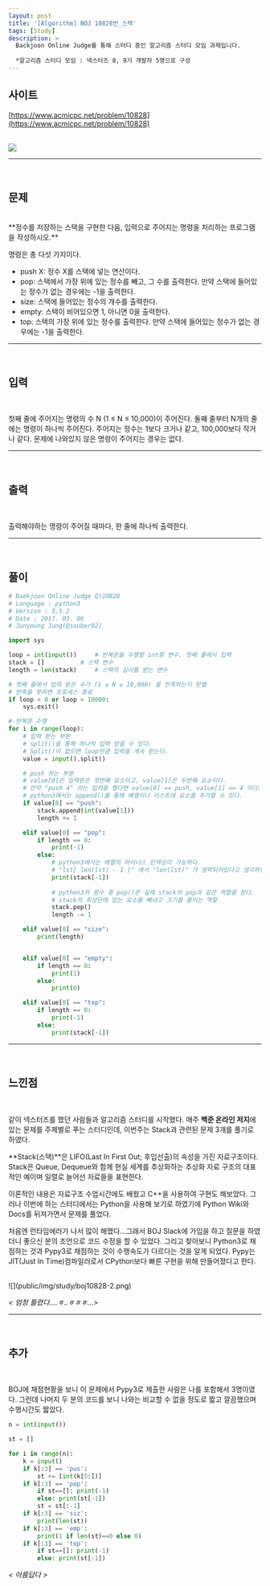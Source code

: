 ```yaml
---
layout: post
title: '[Algorithm] BOJ 10828번_스택'
tags: [Study]
description: >
  Backjoon Online Judge를 통해 스터디 중인 알고리즘 스터디 모임 과제입니다.    
  
  *알고리즘 스터디 모임 : 넥스터즈 8, 9기 개발자 5명으로 구성  
---
```


## 사이트

[https://www.acmicpc.net/problem/10828](https://www.acmicpc.net/problem/10828)  
<br/>

![](public/img/study/boj10828-1.png)

***
<br/>

## 문제 

<br/>
**정수를 저장하는 스택을 구현한 다음, 입력으로 주어지는 명령을 처리하는 프로그램을 작성하시오.**  

명령은 총 다섯 가지이다.  

* push X: 정수 X를 스택에 넣는 연산이다.  
* pop: 스택에서 가장 위에 있는 정수를 빼고, 그 수를 출력한다. 만약 스택에 들어있는 정수가 없는 경우에는 -1을 출력한다.      
* size: 스택에 들어있는 정수의 개수를 출력한다.  
* empty: 스택이 비어있으면 1, 아니면 0을 출력한다.  
* top: 스택의 가장 위에 있는 정수를 출력한다. 만약 스택에 들어있는 정수가 없는 경우에는 -1을 출력한다.  

***
<br/>

## 입력  

<br/>

첫째 줄에 주어지는 명령의 수 N (1 ≤ N ≤ 10,000)이 주어진다. 둘째 줄부터 N개의 줄에는 명령이 하나씩 주어진다. 주어지는 정수는 1보다 크거나 같고, 100,000보다 작거나 같다. 문제에 나와있지 않은 명령이 주어지는 경우는 없다.  

***
<br/>

## 출력

<br/>

출력해야하는 명령이 주어질 때마다, 한 줄에 하나씩 출력한다.  

***
<br/>

## 풀이  

~~~python
# Baekjoon Online Judge Q)10828
# Language : python3
# Version : 3.5.2
# Date : 2017. 03. 06
# Junyoung Jung(@sauber92)

import sys

loop = int(input())		# 반복문을 수행할 int형 변수. 첫째 줄에서 입력
stack = []			# 스택 변수
length = len(stack)		# 스택의 길이를 받는 변수

# 첫째 줄에서 입력 받은 수가 (1 ≤ N ≤ 10,000) 을 만족하는지 판별
# 만족을 못하면 프로세스 종료
if loop < 0 or loop > 10000:
    sys.exit()

# 반복문 수행
for i in range(loop):
    # 입력 받는 부분
    # split()을 통해 하나씩 입력 받을 수 있다.
    # Split()이 없으면 loop만큼 입력을 계속 받는다. 
    value = input().split()

    # push 하는 부분
    # value[0]은 입력받은 첫번째 요소이고, value[1]은 두번째 요소이다.
    # 만약 "push 4" 라는 입력을 했다면 value[0] == push, value[1] == 4 이다.
    # python3에서는 append()를 통해 배열이나 리스트에 요소를 추가할 수 있다.
    if value[0] == "push":
        stack.append(int(value[1]))
        length += 1

    elif value[0] == "pop":
        if length == 0:
            print(-1)
        else:
            # python3에서는 배열의 마이너스 인덱싱이 가능하다.
            # "lst[ len(lst) - 1 ]" 에서 "len(lst)" 가 생략되어있다고 생각하면 된다.
            print(stack[-1])
            
            # python3의 함수 중 pop()은 실제 stack의 pop과 같은 역할을 한다.
            # stack의 최상단에 있는 요소를 빼내고 크기를 줄이는 역할
            stack.pop()
            length -= 1

    elif value[0] == "size":
        print(length)


    elif value[0] == "empty":
        if length == 0:
            print(1)
        else:
            print(0)

    elif value[0] == "top":
        if length == 0:
            print(-1)
        else:
            print(stack[-1])
~~~  

***
<br/>

## 느낀점

<br/>

같이 넥스터즈를 했던 사람들과 알고리즘 스터디를 시작했다. 매주 **백준 온라인 저지**에 있는 문제를 주제별로 푸는 스터디인데, 이번주는 Stack과 관련된 문제 3개를 풀기로 하였다.  

**Stack(스택)**은 LIFO(Last In First Out; 후입선출)의 속성을 가진 자료구조이다. Stack은 Queue, Dequeue와 함께 현실 세계를 추상화하는 추상화 자료 구조의 대표적인 예이며 일렬로 늘어선 자료들을 표현한다.  

이론적인 내용은 자료구조 수업시간에도 배웠고 C++을 사용하여 구현도 해보았다. 그러나 이번에 하는 스터디에서는 Python을 사용해 보기로 하였기에 Python Wiki와 Docs를 뒤져가면서 문제를 풀었다.  

처음엔 런타임에러가 나서 많이 해맸다...그래서 BOJ Slack에 가입을 하고 질문을 하였더니 좋으신 분의 조언으로 코드 수정을 할 수 있었다. 그리고 찾아보니 Python3로 채점하는 것과 Pypy3로 채점하는 것이 수행속도가 다르다는 것을 알게 되었다. Pypy는 JIT(Just In Time)컴파일러로서 CPython보다 빠른 구현을 위해 만들어졌다고 한다.  

<br/>
![](public/img/study/boj10828-2.png)

*< 엄청 틀렸다....ㅎ..ㅎㅎㅎ...>*  

***
<br/>

## 추가

<br/>

BOJ에 채점현황을 보니 이 문제에서 Pypy3로 제출한 사람은 나를 포함해서 3명이였다. 그런데 나머지 두 분의 코드를 보니 나와는 비교할 수 없을 정도로 짧고 깔끔했으며 수행시간도 짧았다.  

~~~python
n = int(input())

st = []

for i in range(n):
    k = input()
    if k[:3] == 'pus':
        st += [int(k[5:])]
    if k[:3] == 'pop':
        if st==[]: print(-1)
        else: print(st[-1])
        st = st[:-1]
    if k[:3] == 'siz':
        print(len(st))
    if k[:3] == 'emp':
        print(1 if len(st)==0 else 0)
    if k[:3] == 'top':
        if st==[]: print(-1)
        else: print(st[-1])
~~~

*< 아름답다 >*